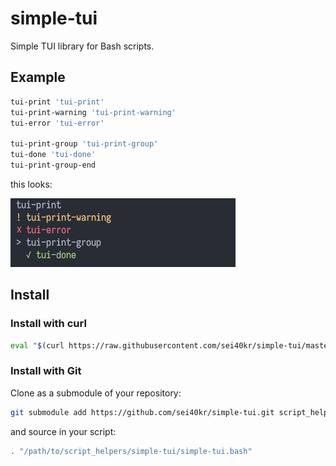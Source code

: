 # simple-tui

Simple TUI library for Bash scripts.

## Example

```bash
tui-print 'tui-print'
tui-print-warning 'tui-print-warning'
tui-error 'tui-error'

tui-print-group 'tui-print-group'
tui-done 'tui-done'
tui-print-group-end
```

this looks:

![Example](img/example.png)

## Install

### Install with curl

```bash
eval "$(curl https://raw.githubusercontent.com/sei40kr/simple-tui/master/simple-tui.bash)"
```

### Install with Git

Clone as a submodule of your repository:

```bash
git submodule add https://github.com/sei40kr/simple-tui.git script_helpers/simple-tui
```

and source in your script:

```bash
. "/path/to/script_helpers/simple-tui/simple-tui.bash"
```
